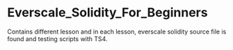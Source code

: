 # Everscale_Solidity_For_Beginners
Contains different lesson and in each lesson, everscale solidity source file is found and testing scripts with TS4.
